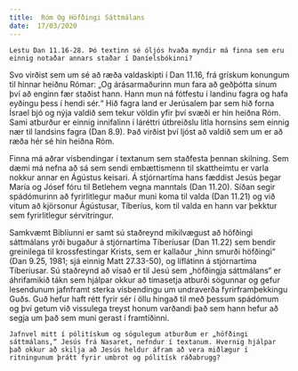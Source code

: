 ```yaml
---
title:  Róm Og Höfðingi Sáttmálans
date:  17/03/2020
---
```


`Lestu Dan 11.16-28. Þó textinn sé óljós hvaða myndir má finna sem eru einnig notaðar annars staðar í Daníelsbókinni?`

Svo virðist sem um sé að ræða valdaskipti í Dan 11.16, frá grískum konungum til hinnar heiðnu Rómar: „Og árásarmaðurinn mun fara að geðþótta sínum því að enginn fær staðist hann. Hann mun ná fótfestu í landinu fagra og hafa eyðingu þess í hendi sér.“ Hið fagra land er Jerúsalem þar sem hið forna Ísrael bjó og nýja valdið sem tekur völdin yfir því svæði er hin heiðna Róm. Sami atburður er einnig innifalinn í láréttri útbreiðslu litla hornsins sem einnig nær til landsins fagra (Dan 8.9). Það virðist því ljóst að valdið sem um er að ræða hér sé hin heiðna Róm.

Finna má aðrar vísbendingar í textanum sem staðfesta þennan skilning. Sem dæmi má nefna að sá sem sendi embættismenn til skattheimtu er varla nokkur annar en Ágústus keisari. Á stjórnartíma hans fæddist Jesús þegar María og Jósef fóru til Betlehem vegna manntals (Dan 11.20). Síðan segir spádómurinn að fyrirlitlegur maður muni koma til valda (Dan 11.21) og við vitum að kjörsonur Ágústusar, Tíberíus, kom til valda en hann var þekktur sem fyrirlitlegur sérvitringur.

Samkvæmt Biblíunni er samt sú staðreynd mikilvægust að höfðingi sáttmálans yrði bugaður á stjórnartíma Tíberíusar (Dan 11.22) sem bendir greinilega til krossfestingar Krists, sem er kallaður „hinn smurði höfðingi“ (Dan 9.25, 1981; sjá einnig Matt 27.33-50), og líflátinn á stjórnartíma Tíberíusar. Sú staðreynd að vísað er til Jesú sem „höfðingja sáttmálans“ er áhrifamikið tákn sem hjálpar okkur að tímasetja atburði sögunnar og gefur lesendunum jafnframt sterka vísbendingu um undraverða fyrirframþekkingu Guðs. Guð hefur haft rétt fyrir sér í öllu hingað til með þessum spádómum og því getum við vissulega treyst honum varðandi það sem hann hefur að segja um það sem muni gerast í framtíðinni.

`Jafnvel mitt í pólitískum og sögulegum atburðum er „höfðingi sáttmálans,“ Jesús frá Nasaret, nefndur í textanum. Hvernig hjálpar það okkur að skilja að Jesús heldur áfram að vera miðlægur í ritningunum þrátt fyrir umbrot og pólitísk ráðabrugg?`